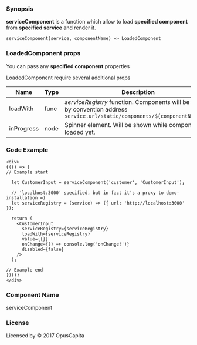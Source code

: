 ### Synopsis

**serviceComponent** is a function which allow to load **specified component** from **specified service** and render it.

`serviceComponent(service, componentName) => LoadedComponent`

### LoadedComponent props

You can pass any **specified component** properties

LoadedComponent require several additional props

| Name                           | Type                    | Description                                                                                                                      |
| ------------------------------ | :---------------------- | -----------------------------------------------------------                                                                      |
| loadWith                       | func                    | *serviceRegistry* function. Components will be loaded by convention address  `service.url/static/components/${componentName}.js` |
| inProgress                     | node                    | Spinner element. Will be shown while component not loaded yet.                                                                   |
  
### Code Example

```
<div>
{(() => {
// Example start

  let CustomerInput = serviceComponent('customer', 'CustomerInput');

  // 'localhost:3000' specified, but in fact it's a proxy to demo-installation =)
  let serviceRegistry = (service) => ({ url: 'http://localhost:3000' });
  
  return (
    <CustomerInput
      serviceRegistry={serviceRegistry}
      loadWith={serviceRegistry}
      value={{}}
      onChange={() => console.log('onChange!')}
      disabled={false}
    />
  );
  
// Example end
})()}
</div>
```

### Component Name

serviceComponent

### License

Licensed by © 2017 OpusCapita
